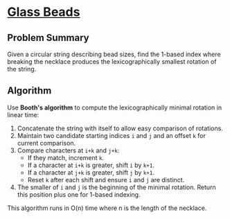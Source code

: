 # [Glass Beads](https://www.spoj.com/problems/BEADS/)

## Problem Summary
Given a circular string describing bead sizes, find the 1-based index where breaking the necklace produces the lexicographically smallest rotation of the string.

## Algorithm
Use **Booth's algorithm** to compute the lexicographically minimal rotation in linear time:

1. Concatenate the string with itself to allow easy comparison of rotations.
2. Maintain two candidate starting indices `i` and `j` and an offset `k` for current comparison.
3. Compare characters at `i+k` and `j+k`:
   - If they match, increment `k`.
   - If a character at `i+k` is greater, shift `i` by `k+1`.
   - If a character at `j+k` is greater, shift `j` by `k+1`.
   - Reset `k` after each shift and ensure `i` and `j` are distinct.
4. The smaller of `i` and `j` is the beginning of the minimal rotation. Return this position plus one for 1-based indexing.

This algorithm runs in O(n) time where n is the length of the necklace.
